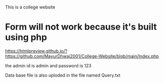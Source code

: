 This is a college website

# Form will not work because it's built using php
https://htmlpreview.github.io/?https://github.com/MayurDhwaj2001/College-Website/blob/main/Index.php

the admin id is admin and password is 123

Data base file is also uploded in the file named Query.txt
